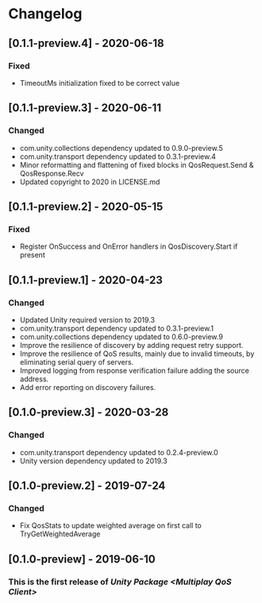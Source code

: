 # Changelog

## [0.1.1-preview.4] - 2020-06-18
### Fixed
- TimeoutMs initialization fixed to be correct value

## [0.1.1-preview.3] - 2020-06-11
### Changed
- com.unity.collections dependency updated to 0.9.0-preview.5
- com.unity.transport dependency updated to 0.3.1-preview.4
- Minor reformatting and flattening of fixed blocks in QosRequest.Send & QosResponse.Recv
- Updated copyright to 2020 in LICENSE.md

## [0.1.1-preview.2] - 2020-05-15
### Fixed
- Register OnSuccess and OnError handlers in QosDiscovery.Start if present

## [0.1.1-preview.1] - 2020-04-23
### Changed
- Updated Unity required version to 2019.3
- com.unity.transport dependency updated to 0.3.1-preview.1
- com.unity.collections dependency updated to 0.6.0-preview.9
- Improve the resilience of discovery by adding request retry support.
- Improve the resilience of QoS results, mainly due to invalid timeouts, by eliminating serial query of servers.
- Improved logging from response verification failure adding the source address.
- Add error reporting on discovery failures.

## [0.1.0-preview.3] - 2020-03-28
### Changed
- com.unity.transport dependency updated to 0.2.4-preview.0
- Unity version dependency updated to 2019.3

## [0.1.0-preview.2] - 2019-07-24
### Changed
- Fix QosStats to update weighted average on first call to TryGetWeightedAverage

## [0.1.0-preview] - 2019-06-10
### This is the first release of *Unity Package \<Multiplay QoS Client\>*
